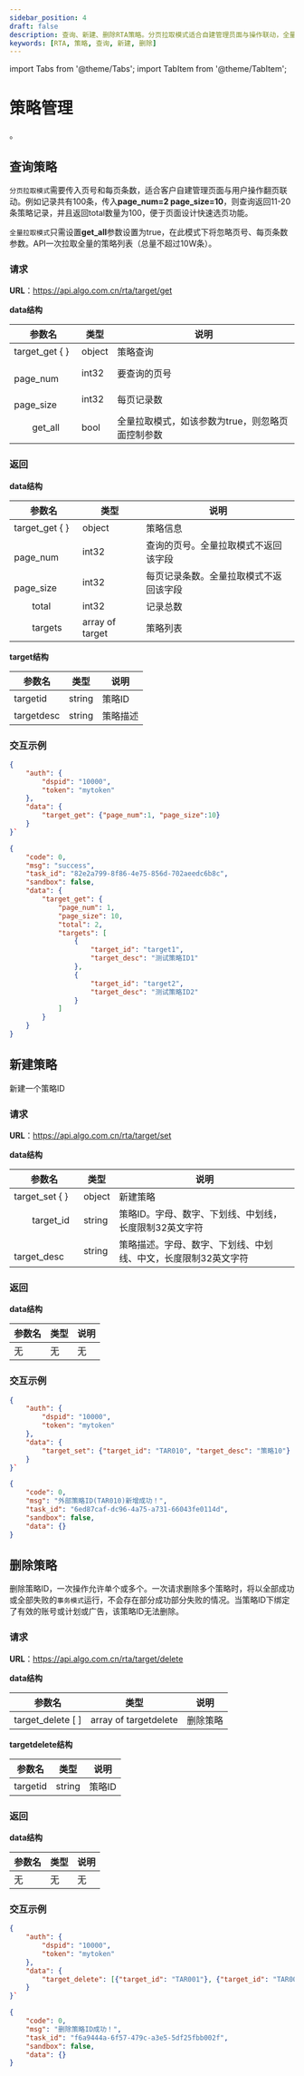 ```yaml
---
sidebar_position: 4
draft: false
description: 查询、新建、删除RTA策略。分页拉取模式适合自建管理员面与操作联动，全量拉取适合全局视角管理。
keywords: [RTA, 策略, 查询, 新建, 删除]
---
```

import Tabs from '@theme/Tabs';
import TabItem from '@theme/TabItem';

# 策略管理

。

## 查询策略

`分页拉取模式`需要传入页号和每页条数，适合客户自建管理页面与用户操作翻页联动。例如记录共有100条，传入**page_num=2 page_size=10**，则查询返回11-20条策略记录，并且返回total数量为100，便于页面设计快速选页功能。

`全量拉取模式`只需设置**get_all**参数设置为true，在此模式下将忽略页号、每页条数参数。API一次拉取全量的策略列表（总量不超过10W条）。

### 请求

**URL**：https://api.algo.com.cn/rta/target/get

**data结构**

| 参数名 | 类型 |  说明 |
| ---- | ---- | ---- |
| target_get { } | object | 策略查询 |
| 　　page_num | int32 | 要查询的页号 |
| 　　page_size | int32 | 每页记录数 |
| 　　get_all | bool | 全量拉取模式，如该参数为true，则忽略页面控制参数 |

### 返回

**data结构**

| 参数名 | 类型 |  说明 |
| ---- | ---- | ---- |
| target_get { } | object | 策略信息 |
| 　　page_num | int32 | 查询的页号。全量拉取模式不返回该字段 |
| 　　page_size | int32 | 每页记录条数。全量拉取模式不返回该字段 |
| 　　total | int32 | 记录总数 |
| 　　targets | array of target | 策略列表 |

**target结构**

| 参数名 | 类型 |  说明 |
| ---- | ---- | ---- |
| targetid | string | 策略ID |
| targetdesc | string | 策略描述 |

### 交互示例

<Tabs>
<TabItem value="req" label="请求">

```json
{
	"auth": {
		"dspid": "10000",
		"token": "mytoken"	
	},
    "data": {
		"target_get": {"page_num":1, "page_size":10}
	}
}`
```

</TabItem>

<TabItem value="res" label="返回">

```json
{
    "code": 0,
    "msg": "success",
    "task_id": "82e2a799-8f86-4e75-856d-702aeedc6b8c",
    "sandbox": false,
    "data": {
        "target_get": {
            "page_num": 1,
            "page_size": 10,
            "total": 2,
            "targets": [
                {
                    "target_id": "target1",
                    "target_desc": "测试策略ID1"
                },
                {
                    "target_id": "target2",
                    "target_desc": "测试策略ID2"
                }
            ]
        }
    }
}
```

</TabItem>
</Tabs>


## 新建策略

新建一个策略ID

### 请求

**URL**：https://api.algo.com.cn/rta/target/set

**data结构**

| 参数名 | 类型 |  说明 |
| ---- | ---- | ---- |
| target_set { } | object | 新建策略 |
| 　　target_id | string | 策略ID。字母、数字、下划线、中划线，长度限制32英文字符 |
| 　　target_desc | string | 策略描述。字母、数字、下划线、中划线、中文，长度限制32英文字符 |

### 返回

**data结构**

| 参数名 | 类型 |  说明 |
| ---- | ---- | ---- |
| 无 | 无 | 无 |

### 交互示例

<Tabs>
<TabItem value="req" label="请求">

```json
{
	"auth": {
		"dspid": "10000",
		"token": "mytoken"	
	},
    "data": {
		"target_set": {"target_id": "TAR010", "target_desc": "策略10"}
	}
}`
```

</TabItem>

<TabItem value="res" label="返回">

```json
{
    "code": 0,
    "msg": "外部策略ID(TAR010)新增成功！",
    "task_id": "6ed87caf-dc96-4a75-a731-66043fe0114d",
    "sandbox": false,
    "data": {}
}
```

</TabItem>
</Tabs>

## 删除策略
删除策略ID，一次操作允许单个或多个。一次请求删除多个策略时，将以全部成功或全部失败的`事务模式`运行，不会存在部分成功部分失败的情况。当策略ID下绑定了有效的账号或计划或广告，该策略ID无法删除。

### 请求

**URL**：https://api.algo.com.cn/rta/target/delete

**data结构**

| 参数名 | 类型 |  说明 |
| ---- | ---- | ---- |
| target_delete [ ] | array of targetdelete | 删除策略 |

**targetdelete结构**

| 参数名 | 类型 |  说明 |
| ---- | ---- | ---- |
| targetid | string | 策略ID |

### 返回

**data结构**

| 参数名 | 类型 |  说明 |
| ---- | ---- | ---- |
| 无 | 无 | 无 |

### 交互示例

<Tabs>
<TabItem value="req" label="请求">

```json
{
	"auth": {
		"dspid": "10000",
		"token": "mytoken"	
	},
    "data": {
		"target_delete": [{"target_id": "TAR001"}, {"target_id": "TAR002"}]
	}
}`
```

</TabItem>

<TabItem value="res" label="返回">

```json
{
    "code": 0,
    "msg": "删除策略ID成功！",
    "task_id": "f6a9444a-6f57-479c-a3e5-5df25fbb002f",
    "sandbox": false,
    "data": {}
}
```

</TabItem>
</Tabs>